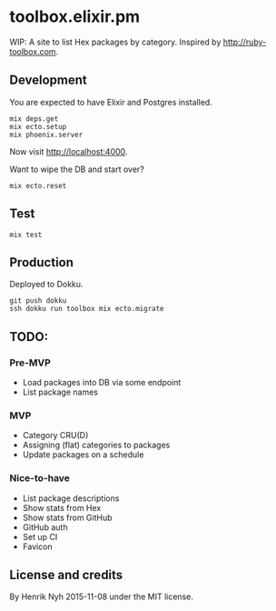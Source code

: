 # toolbox.elixir.pm

WIP: A site to list Hex packages by category. Inspired by <http://ruby-toolbox.com>.


## Development

You are expected to have Elixir and Postgres installed.

    mix deps.get
    mix ecto.setup
    mix phoenix.server

Now visit <http://localhost:4000>.

Want to wipe the DB and start over?

    mix ecto.reset



## Test

    mix test


## Production

Deployed to Dokku.

    git push dokku
    ssh dokku run toolbox mix ecto.migrate


## TODO:

### Pre-MVP
- Load packages into DB via some endpoint
- List package names

### MVP
- Category CRU(D)
- Assigning (flat) categories to packages
- Update packages on a schedule

### Nice-to-have
- List package descriptions
- Show stats from Hex
- Show stats from GitHub
- GitHub auth
- Set up CI
- Favicon

## License and credits

By Henrik Nyh 2015-11-08 under the MIT license.
